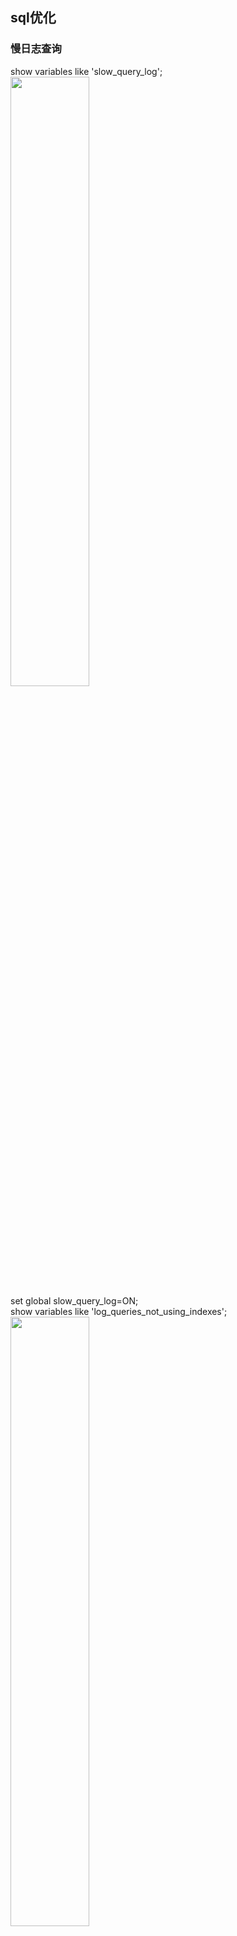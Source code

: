 ## sql优化
### 慢日志查询
show variables like 'slow_query_log';  
<img src='https://github.com/unbelievableme/intership-learning/blob/master/image/mysql/1.jpg' width="50%">  
set global slow_query_log=ON;  
show variables like 'log_queries_not_using_indexes';  
<img src='https://github.com/unbelievableme/intership-learning/blob/master/image/mysql/2.jpg' width="50%">   
set global log_queries_not_using_indexes=ON;  
show variables like 'long_query_time';  
<img src='https://github.com/unbelievableme/intership-learning/blob/master/image/mysql/3.jpg' width="50%">  
set global long_query_time=0;  
show variables like 'slow%';  
<img src='https://github.com/unbelievableme/intership-learning/blob/master/image/mysql/4.jpg' width="50%">  
show variables like 'log%';  
<img src='https://github.com/unbelievableme/intership-learning/blob/master/image/mysql/5.jpg' width="50%">  
show variables like 'long_query_time';  
use mysql_learn;  
select * from employee_info limit 10;   
tail -n 50 /usr/local/mysql/data/bytedancedeMBP-slow.log;  
<img src='https://github.com/unbelievableme/intership-learning/blob/master/image/mysql/6.jpg' width="50%">    
mysqldumpslow -n 10 /usr/local/mysql/data/bytedancedeMBP-slow.log | more  
<img src='https://github.com/unbelievableme/intership-learning/blob/master/image/mysql/7.jpg' width="50%">  

### sql分析
- explain  
explain select * from employee_info;  
&nbsp;<img src='https://github.com/unbelievableme/intership-learning/blob/master/image/mysql/8.jpg'>  
    tips:  
    + select_type:select语句的类型  
        * simple: 简单查询,不包含子查询和连接查询  
        * subquery: 子查询中的第一个select,并且不依赖外部表  
        * dependent_subquery: 与subquery区别是依赖外部查询  
        * materialized: 物化查询  
        ```
        explain select * from product_investment where month in (select overtime_day from overtime_subsidy)
        ```  
        &nbsp;&nbsp;<img src='https://github.com/unbelievableme/intership-learning/blob/master/image/mysql/24.jpg'>  
    + table:查询关联的表  
    + type:const>eq_ref>ref>range>index>all  
        * const:const说明查询最多有一个匹配行,在主键索引或者唯一索引时使用  
        ```
        explain select * from employee_info where id = 1
        ```
        &nbsp;&nbsp;<img src='https://github.com/unbelievableme/intership-learning/blob/master/image/mysql/9.jpg'>  
        * eq_ref:连接查询中,连接条件使用了主键或者唯一索引  
        ```
        explain select e.company, o.overtime_duration from employee_info e inner join overtime_subsidy o on e.id = o.applicant_id  
        ```  
        &nbsp;&nbsp;<img src='https://github.com/unbelievableme/intership-learning/blob/master/image/mysql/10.jpg'>  
        * ref:查找条件中使用了索引,而且索引不为主键或者unique,使用索引查询第一条数据后还会进行小范围附近扫描  
        ```
        explain select * from employee_info where leader_id = 6787559
        ```        
        &nbsp;&nbsp;<img src='https://github.com/unbelievableme/intership-learning/blob/master/image/mysql/13.jpg'>  
        * range:检索给定范围的行,key说明用了哪个索引,ref列为null  
        ```
        explain select * from product_investment where employee_id < 87
        ```
        &nbsp;&nbsp;<img src='https://github.com/unbelievableme/intership-learning/blob/master/image/mysql/11.jpg'>     
        * index:会扫描索引树,在对结果有排序需求的时候效率高于all  
        ```
        explain select * from employee_info order by name  #using filesort
        explain select * from employee_info order by id    #扫描索引树
        explain select id from employee_info               #索引覆盖,索引包含了需要的信息
        ```
        &nbsp;&nbsp;<img src='https://github.com/unbelievableme/intership-learning/blob/master/image/mysql/14.jpg'>   
        &nbsp;&nbsp;<img src='https://github.com/unbelievableme/intership-learning/blob/master/image/mysql/15.jpg'>  
        &nbsp;&nbsp;<img src='https://github.com/unbelievableme/intership-learning/blob/master/image/mysql/16.jpg'>    
        * all:全表扫描,没有用到索引    
        ```
        explain select * from employee_info where employee_type = '全职'
        ```
        &nbsp;&nbsp;<img src='https://github.com/unbelievableme/intership-learning/blob/master/image/mysql/12.jpg'>   
    + possible keys:可以使用的索引  
    + key:实际使用的索引  
    + key_len:索引的长度  
    + ref:
    + rows:查询必须检查的行数  
    + extra:其他操作信息,例如using filesort, using temporary
        - using filesort:额外操作,低效
        ```
        explain select * from employee_info order by name
        ```
        &nbsp;&nbsp;<img src='https://github.com/unbelievableme/intership-learning/blob/master/image/mysql/14.jpg'>   
        - using temporary:创建了临时表低效
        ```
        explain select distinct month from product_investment where employee_id in (87,1083) 
        ```
        &nbsp;&nbsp;<img src='https://github.com/unbelievableme/intership-learning/blob/master/image/mysql/17.jpg'>   
        - using index  
        覆盖索引:查询的数据通过扫描索引就可以获得  
        - using where   
        需要回表来筛选数据,例如：
        ```
        select * from employee_info where leader_id = 1 and name = 'xxx' # leader_id上有索引,name没有
        ```
        - using index condition  
        先过滤索引然后where过滤数据,例如:  
        ```
        explain select * from employee_info where leader_id > 1
        ```
        

- 优化准则   
    - 查询次数多,查询占用时长多(mysqldumpslow前几条)  
    - IO大的sql(log:关注Rows-examine项,explain:关注rows)  
    - 未命中索引的sql(log:关注Rows-examine和Rows Send对比,explain:返回的条数与rows对比) 


### 查询优化  
- max
```
explain select max(overtime_day) from overtime_subsidy
```
<img src='https://github.com/unbelievableme/intership-learning/blob/master/image/mysql/18.jpg'>  

```
create index idx_overtime_day on overtime_subsidy(overtime_day)  
explain select max(overtime_day) from overtime_subsidy
```
<img src='https://github.com/unbelievableme/intership-learning/blob/master/image/mysql/19.jpg'>  

- count  
    - count(*):返回结果集的行数
    ```
    explain select count(*) from employee_info 
    ```
    &nbsp;&nbsp;<img src='https://github.com/unbelievableme/intership-learning/blob/master/image/mysql/20.jpg'>   
    - count(column_name):返回该列非null的行数
    ```
    explain select count(employee_type) from employee_info
    ```
    &nbsp;&nbsp;<img src='https://github.com/unbelievableme/intership-learning/blob/master/image/mysql/21.jpg'>   

    ```
    explain select count(en_name) from employee_info #与上面对比
    ```
    &nbsp;&nbsp;<img src='https://github.com/unbelievableme/intership-learning/blob/master/image/mysql/30.jpg'>    

- 子查询
    - in + 子查询  
    ```
    explain select * from product_investment where employee_id in (select id from employee_info where leader_id = 1)   
    show warnings;
    ```
    &nbsp;&nbsp;<img src='https://github.com/unbelievableme/intership-learning/blob/master/image/mysql/22.jpg'>   
    &nbsp;&nbsp;<img src='https://github.com/unbelievableme/intership-learning/blob/master/image/mysql/23.jpg'>

    ```
    explain select * from product_investment where employee_id = (select id from employee_info where leader_id = 1 limit 1)  
    ```
    &nbsp;&nbsp;<img src='https://github.com/unbelievableme/intership-learning/blob/master/image/mysql/26.jpg'>  

    ```
    explain select * from product_investment where exists(select 1 from employee_info where leader_id = 1 and employee_info.id = product_investment.employee_id)  
    ```
    &nbsp;&nbsp;<img src='https://github.com/unbelievableme/intership-learning/blob/master/image/mysql/27.jpg'>  

    ```
    explain select * from product_investment where month in (select overtime_day from overtime_subsidy);  
    ```
    &nbsp;&nbsp;<img src='https://github.com/unbelievableme/intership-learning/blob/master/image/mysql/28.jpg'>  

    - from + 子查询  
    ```
    explain select p.create_time from product_investment p ,(select id from employee_info where leader_id = 1) s where s.id = p.employee_id;  
    show warnings;  
    ```
    &nbsp;&nbsp;<img src='https://github.com/unbelievableme/intership-learning/blob/master/image/mysql/25.jpg'>    
    &nbsp;&nbsp;<img src='https://github.com/unbelievableme/intership-learning/blob/master/image/mysql/29.jpg'>    

- join
    - BNLJ(Block Nested-Loop Join)
    ```
    explain select * from overtime_subsidy o inner join role_employee r where o.applicant_id = r.employee_id and r.role_id = 106
    ```
    &nbsp;&nbsp;<img src='https://github.com/unbelievableme/intership-learning/blob/master/image/mysql/31.jpg'>   

    - INLJ(Index Nested-Loop Join)
    ```
    create index idx_employee_id on role_employee(employee_id)   
    explain select * from overtime_subsidy o inner join role_employee r where o.applicant_id = r.employee_id and r.role_id = 106  
    ```
    &nbsp;&nbsp;<img src='https://github.com/unbelievableme/intership-learning/blob/master/image/mysql/32.jpg'>  

    上述算法详解可以参考[这里](https://blog.csdn.net/orangleliu/article/details/72850659)

- 索引
    - 建立索引
        ```
        show index from employee_info
        ```
        &nbsp;&nbsp;<img src='https://github.com/unbelievableme/intership-learning/blob/master/image/mysql/33.jpg'>   
        - tips:
            + Cardinality :散列程度, Cardinality/总记录数越大,索引的价值越高  
            + Index_type: 索引的数据结构类型  
    - 组合索引  
        ```
        create index idx_A_B on table_name(A,B)
        ```  
        - 用到组合索引:  
            - A > 1  
            - A = 1 and B =1  
            - A = 1 and B >1  
            - A in (1,2) and B > 1  
            - A in (1,2) and B = 1  
            - A = 1 and B in (1,2)  
        - 用到部分索引:  
            - A > 1 and B = 1 (A走索引,B扫表))  
        - 没用索引:  
            - B = 1  
            - B > 1  
            - A in (1,2) and B in (1,2)
    - 合并索引  
        名词解释:对多个索引分别进行条件扫描，然后将它们各自的结果进行合并(intersect/union),详情参考[这里](https://www.cnblogs.com/digdeep/p/4975977.html)
        ```
        create index idx_A on table_name(A)
        create index idx_B on table_name(B)
        ```
        exp1:
        ```
        select * from table_name where A = 1 and B = 1
        ```
        explain的type为index_merge,extra为using intersect(A,B)  
        优化：针对这种情况可以建立A,B的联合索引,这样即减少了查询的数据量,也不必求交集

        exp2:
        ```
        select * from table_name where A = 1 or B = 1
        ```
        explain的type为index_merge，extra为using union(A,B),在数据量比较大的情况效率特别低  
        优化：
        ```
        select * from table_name where A = 1 union all select * from table_name where A!=1 and B = 1
        ```
        上述sql就没有了去重的操作
        
- order-by
    - 扫描索引排序
        ```
        create index idx_A_B on table_name(A,B)
        ```
        - order-by走索引:  
            - order by A
            - A = 1 order by B
            - order by A,B #两列必须相同顺序排序
        - order-by不走索引:  
            - order by B
            - A > 1 order by B
            - A in (1,2) order by B
            - order by A , B desc

    - 文件排序
        - 双路排序
        - 单路排序


- group by

- distinct

- limit   
    常见sql:  
    ```
    select * from table_name limit a , b # 当a特别大的时候效率很低
    ```

    效率低的原因:  
    >数据库的数据存储并不是像我们想象中那样，按表按顺序存储数据，一方面是因为计算机存储本身就是随机读写，另一方面是因为数据的操作有很大的随机性，即使一开始数据的存储是有序的，经过一系列的增删查改之后也会变得凌乱不堪。所以数据库的数据存储是随机的，使用 B+Tree， Hash 等方式组织索引。所以当你让数据库读取第 10001 条数据的时候，数据库就只能一条一条的去查去数  

    优化:
    ```
    select * from table_name where id > (select id from table_name limit a , 1) limit b
    ```

    ```
    select * from table_name inner join (select id from table_name limit a ,b ) t using(id)
    ```
    总的思路就是查询的id通过二级索引可以获得,避免了扫表,提高了效率,具体参考[索引覆盖](https://www.jianshu.com/p/77eaad62f974)  

    下述实际例子:  
    ```
    explain select * from employee_info where id > (select id from employee_info limit 1000 , 1) limit 10  
    ```
    &nbsp;&nbsp;<img src='https://github.com/unbelievableme/intership-learning/blob/master/image/mysql/38.jpg'>   

    ```
    explain select * from employee_info inner join (select id from employee_info limit 1000,10) a using(id)
    ```
    &nbsp;&nbsp;<img src='https://github.com/unbelievableme/intership-learning/blob/master/image/mysql/34.jpg'>   

- like  
    - like 'keyword%'
    ```
    create index idx_name on employee_info(name)  
    explain select * from employee_info where name like '张%'
    ```
    &nbsp;&nbsp;<img src='https://github.com/unbelievableme/intership-learning/blob/master/image/mysql/35.jpg'>   

    - like '%keyword'

    ```
    explain select * from employee_info where name like '%张%'  
    drop index idx_name on employee_info(name)  
    create FULLTEXT index idx_name on employee_info(name)  
    explain select * from employee_info where name like '%张%'   
    ```
    &nbsp;&nbsp;<img src='https://github.com/unbelievableme/intership-learning/blob/master/image/mysql/37.jpg'> 

    &nbsp;&nbsp;<img src='https://github.com/unbelievableme/intership-learning/blob/master/image/mysql/36.jpg'>  

    注意：mysql支持的全文索引,按照分词匹配,例如name=('张三', '李四')) or ('张三' '李四'))

## 参考文献
http://www.cnblogs.com/zhengyun_ustc/p/slowquery1.html  
http://www.cnblogs.com/micrari/p/6583482.html   
https://www.cnblogs.com/micrari/p/6921806.html  
https://blog.csdn.net/orangleliu/article/details/72850659    
https://www.jianshu.com/p/efecd0b66c55  

